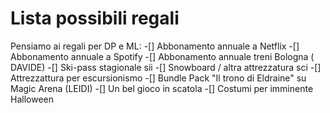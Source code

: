 # Lista possibili regali

Pensiamo ai regali per DP e ML:
-[] Abbonamento annuale a Netflix
-[] Abbonamento annuale a Spotify
-[] Abbonamento annuale treni Bologna ( DAVIDE)
-[] Ski-pass stagionale sii
-[] Snowboard / altra attrezzatura sci
-[] Attrezzattura per escursionismo
-[] Bundle Pack "Il trono di Eldraine" su Magic Arena (LEIDI)
-[] Un bel gioco in scatola
-[] Costumi per imminente Halloween
